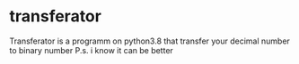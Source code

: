 # transferator
Transferator is a programm on python3.8 that transfer your decimal number to binary number
P.s. i know it can be better
